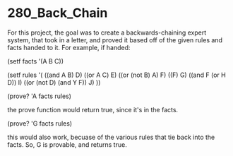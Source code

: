 # 280_Back_Chain

For this project, the goal was to create a backwards-chaining expert system, that took in a letter, and proved it based off of the given rules and facts handed to it.
For example, if handed: 

(setf facts '(A B C))

(setf rules '(
 ((and A B) D)
 ((or A C) E)
 ((or (not B) A) F)
 ((F) G)
 ((and F (or H D)) I)
 ((or (not D) (and Y F)) J)
 ))

(prove? 'A facts rules)

the prove function would return true, since it's in the facts.

(prove? 'G facts rules) 

this would also work, becuase of the various rules that tie back into the facts. So, G is provable, and returns true.
